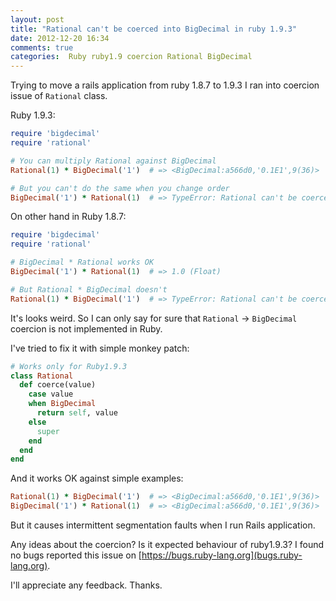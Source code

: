 ```yaml
---
layout: post
title: "Rational can't be coerced into BigDecimal in ruby 1.9.3"
date: 2012-12-20 16:34
comments: true
categories:  Ruby ruby1.9 coercion Rational BigDecimal
---
```


Trying to move a rails application from ruby 1.8.7 to 1.9.3 I ran into coercion
issue of `Rational` class.

Ruby 1.9.3:
```ruby
require 'bigdecimal'
require 'rational'

# You can multiply Rational against BigDecimal
Rational(1) * BigDecimal('1')  # => <BigDecimal:a566d0,'0.1E1',9(36)>

# But you can't do the same when you change order
BigDecimal('1') * Rational(1)  # => TypeError: Rational can't be coerced into BigDecimal
```

On other hand in Ruby 1.8.7:

```ruby
require 'bigdecimal'
require 'rational'

# BigDecimal * Rational works OK
BigDecimal('1') * Rational(1)  # => 1.0 (Float)

# But Rational * BigDecimal doesn't
Rational(1) * BigDecimal('1')  # => TypeError: Rational can't be coerced into BigDecimal
```

It's looks weird. So I can only say for sure that `Rational` -> `BigDecimal`
coercion is not implemented in Ruby.

I've tried to fix it with simple monkey patch:

```ruby
# Works only for Ruby1.9.3
class Rational
  def coerce(value)
    case value
    when BigDecimal
      return self, value
    else
      super
    end
  end
end
```

And it works OK against simple examples:

```ruby
Rational(1) * BigDecimal('1')  # => <BigDecimal:a566d0,'0.1E1',9(36)>
BigDecimal('1') * Rational(1)  # => <BigDecimal:a566d0,'0.1E1',9(36)>
```

But it causes intermittent segmentation faults when I run Rails application.

Any ideas about the coercion? Is it expected behaviour of ruby1.9.3?
I found no bugs reported this issue on
[https://bugs.ruby-lang.org](bugs.ruby-lang.org).

I'll appreciate any feedback. Thanks.
